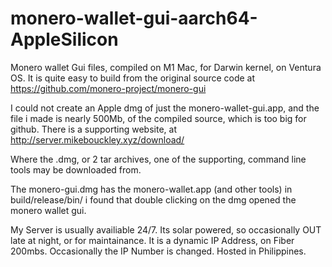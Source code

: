 # monero-wallet-gui-aarch64-AppleSilicon

Monero wallet Gui files, compiled on M1 Mac, for Darwin kernel, on Ventura OS.
It is quite easy to build from the original source code at https://github.com/monero-project/monero-gui

I could not create an Apple dmg of just the monero-wallet-gui.app, and the file i made is nearly 500Mb, of the compiled source, which is too big for github. There is a supporting website, at http://server.mikebouckley.xyz/download/

Where the .dmg, or 2 tar archives, one of the supporting, command line tools may be downloaded from.

The monero-gui.dmg has the monero-wallet.app (and other tools) in build/release/bin/
i found that double clicking on the dmg opened the monero wallet gui.

My Server is usually availiable 24/7. Its solar powered, so occasionally OUT late at night, or for maintainance. It is a dynamic IP Address, on Fiber 200mbs. Occasionally the IP Number is changed.  Hosted in Philippines.
